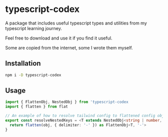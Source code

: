 # typescript-codex

A package that includes useful typescript types and utilities from my typescript learning journey.

Feel free to download and use it if you find it useful.

Some are copied from the internet, some I wrote them myself.

## Installation

```sh
npm i -D typescript-codex
```

## Usage
```ts
import { FlattenObj, NestedObj } from 'typescript-codex
import { flatten } from flat

// An example of how to resolve tailwind config to flattened config obj
export const resolveNestedKeys = <T extends NestedObj<string | number, string>>(obj: T) => {
  return flatten(obj, { delimiter: '-' }) as FlattenObj<T, '-'>
}
```